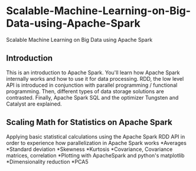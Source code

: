 # Scalable-Machine-Learning-on-Big-Data-using-Apache-Spark
Scalable Machine Learning on Big Data using Apache Spark
## Introduction
This is an introduction to Apache Spark. You'll learn how Apache Spark internally works and how to use it for data processing. RDD, the low level API is introduced in conjunction with parallel programming / functional programming. Then, different types of data storage solutions are contrasted. Finally, Apache Spark SQL and the optimizer Tungsten and Catalyst are explained.

## Scaling Math for Statistics on Apache Spark
Applying basic statistical calculations using the Apache Spark RDD API in order to experience how parallelization in Apache Spark works
*Averages
*Standard deviation
*Skewness
*Kurtosis
*Covariance, Covariance matrices, correlation
*Plotting with ApacheSpark and python's matplotlib
*Dimensionality reduction
*PCA5

